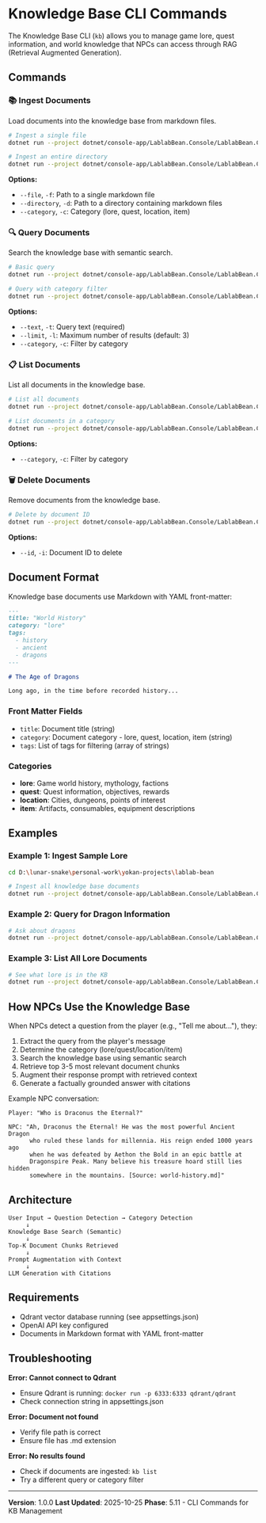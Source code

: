 # Knowledge Base CLI Commands

The Knowledge Base CLI (`kb`) allows you to manage game lore, quest information, and world knowledge that NPCs can access through RAG (Retrieval Augmented Generation).

## Commands

### 📚 Ingest Documents

Load documents into the knowledge base from markdown files.

```bash
# Ingest a single file
dotnet run --project dotnet/console-app/LablabBean.Console/LablabBean.Console.csproj -- kb ingest --file docs/knowledge-base/world-history.md --category lore

# Ingest an entire directory
dotnet run --project dotnet/console-app/LablabBean.Console/LablabBean.Console.csproj -- kb ingest --directory docs/knowledge-base --category lore
```

**Options:**

- `--file`, `-f`: Path to a single markdown file
- `--directory`, `-d`: Path to a directory containing markdown files
- `--category`, `-c`: Category (lore, quest, location, item)

### 🔍 Query Documents

Search the knowledge base with semantic search.

```bash
# Basic query
dotnet run --project dotnet/console-app/LablabBean.Console/LablabBean.Console.csproj -- kb query --text "Tell me about dragons"

# Query with category filter
dotnet run --project dotnet/console-app/LablabBean.Console/LablabBean.Console.csproj -- kb query --text "ancient ruins" --category location --limit 5
```

**Options:**

- `--text`, `-t`: Query text (required)
- `--limit`, `-l`: Maximum number of results (default: 3)
- `--category`, `-c`: Filter by category

### 📋 List Documents

List all documents in the knowledge base.

```bash
# List all documents
dotnet run --project dotnet/console-app/LablabBean.Console/LablabBean.Console.csproj -- kb list

# List documents in a category
dotnet run --project dotnet/console-app/LablabBean.Console/LablabBean.Console.csproj -- kb list --category lore
```

**Options:**

- `--category`, `-c`: Filter by category

### 🗑️ Delete Documents

Remove documents from the knowledge base.

```bash
# Delete by document ID
dotnet run --project dotnet/console-app/LablabBean.Console/LablabBean.Console.csproj -- kb delete --id <document-id>
```

**Options:**

- `--id`, `-i`: Document ID to delete

## Document Format

Knowledge base documents use Markdown with YAML front-matter:

```markdown
---
title: "World History"
category: "lore"
tags:
  - history
  - ancient
  - dragons
---

# The Age of Dragons

Long ago, in the time before recorded history...
```

### Front Matter Fields

- `title`: Document title (string)
- `category`: Document category - lore, quest, location, item (string)
- `tags`: List of tags for filtering (array of strings)

### Categories

- **lore**: Game world history, mythology, factions
- **quest**: Quest information, objectives, rewards
- **location**: Cities, dungeons, points of interest
- **item**: Artifacts, consumables, equipment descriptions

## Examples

### Example 1: Ingest Sample Lore

```bash
cd D:\lunar-snake\personal-work\yokan-projects\lablab-bean

# Ingest all knowledge base documents
dotnet run --project dotnet/console-app/LablabBean.Console/LablabBean.Console.csproj -- kb ingest --directory docs/knowledge-base --category lore
```

### Example 2: Query for Dragon Information

```bash
# Ask about dragons
dotnet run --project dotnet/console-app/LablabBean.Console/LablabBean.Console.csproj -- kb query --text "Who is Draconus the Eternal?" --limit 3
```

### Example 3: List All Lore Documents

```bash
# See what lore is in the KB
dotnet run --project dotnet/console-app/LablabBean.Console/LablabBean.Console.csproj -- kb list --category lore
```

## How NPCs Use the Knowledge Base

When NPCs detect a question from the player (e.g., "Tell me about..."), they:

1. Extract the query from the player's message
2. Determine the category (lore/quest/location/item)
3. Search the knowledge base using semantic search
4. Retrieve top 3-5 most relevant document chunks
5. Augment their response prompt with retrieved context
6. Generate a factually grounded answer with citations

Example NPC conversation:

```
Player: "Who is Draconus the Eternal?"

NPC: "Ah, Draconus the Eternal! He was the most powerful Ancient Dragon
      who ruled these lands for millennia. His reign ended 1000 years ago
      when he was defeated by Aethon the Bold in an epic battle at
      Dragonspire Peak. Many believe his treasure hoard still lies hidden
      somewhere in the mountains. [Source: world-history.md]"
```

## Architecture

```
User Input → Question Detection → Category Detection
     ↓
Knowledge Base Search (Semantic)
     ↓
Top-K Document Chunks Retrieved
     ↓
Prompt Augmentation with Context
     ↓
LLM Generation with Citations
```

## Requirements

- Qdrant vector database running (see appsettings.json)
- OpenAI API key configured
- Documents in Markdown format with YAML front-matter

## Troubleshooting

**Error: Cannot connect to Qdrant**

- Ensure Qdrant is running: `docker run -p 6333:6333 qdrant/qdrant`
- Check connection string in appsettings.json

**Error: Document not found**

- Verify file path is correct
- Ensure file has .md extension

**Error: No results found**

- Check if documents are ingested: `kb list`
- Try a different query or category filter

---

**Version**: 1.0.0
**Last Updated**: 2025-10-25
**Phase**: 5.11 - CLI Commands for KB Management
